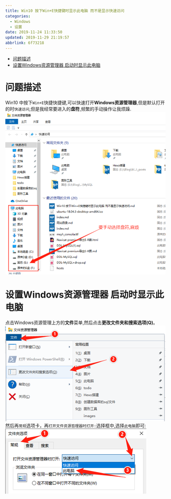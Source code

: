 ```yaml
---
title: Win10 按下Win+E快捷键时显示此电脑 而不是显示快速访问
categories: 
  - Windows
  - 设置
date: 2019-11-24 11:33:50
updated: 2019-11-29 21:19:57
abbrlink: 6f73218
---
```

<div id='my_toc'>

- [问题描述](/blog/6f73218/#问题描述)
- [设置Windows资源管理器 启动时显示此电脑](/blog/6f73218/#设置Windows资源管理器-启动时显示此电脑)

</div>
<!--more-->
<script>if (navigator.platform.search('arm')==-1){document.getElementById('my_toc').style.display = 'none';}</script>

<!--end-->
# 问题描述 #
Win10 中按下`Win+E`快捷快捷键,可以快速打开**Windows资源管理器**,但是默认打开的时`快速访问`,但是我经常要进入的**盘符**,频繁的手动操作让我烦躁.
![图片](https://raw.githubusercontent.com/lanlan2017/images/master/win10/setting/explorer/openthisComputer/1.png)
# 设置Windows资源管理器 启动时显示此电脑 #
点击Windows资源管理上方的**文件**菜单,然后点击**更改文件夹和搜索选项(Q)**。
![图片](https://raw.githubusercontent.com/lanlan2017/images/master/win10/setting/explorer/openthisComputer/2.png)
然后再`常规`选项卡，再`打开文件资源笞理器时打开:`选择框中,选择`此电脑`即可:
![图片](https://raw.githubusercontent.com/lanlan2017/images/master/win10/setting/explorer/openthisComputer/3.png)
